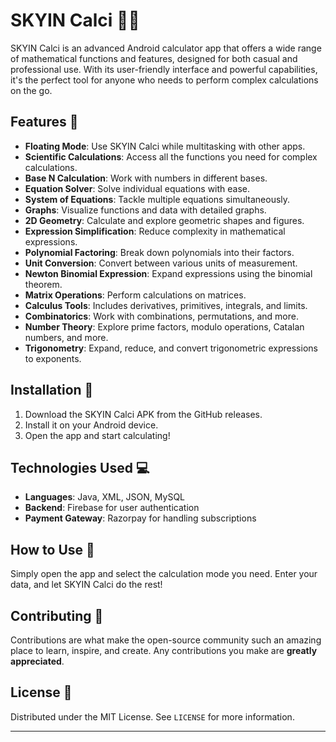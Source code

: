 # SKYIN Calci 🧮🔢

SKYIN Calci is an advanced Android calculator app that offers a wide range of mathematical functions and features, designed for both casual and professional use. With its user-friendly interface and powerful capabilities, it's the perfect tool for anyone who needs to perform complex calculations on the go.

## Features 🌟

- **Floating Mode**: Use SKYIN Calci while multitasking with other apps.
- **Scientific Calculations**: Access all the functions you need for complex calculations.
- **Base N Calculation**: Work with numbers in different bases.
- **Equation Solver**: Solve individual equations with ease.
- **System of Equations**: Tackle multiple equations simultaneously.
- **Graphs**: Visualize functions and data with detailed graphs.
- **2D Geometry**: Calculate and explore geometric shapes and figures.
- **Expression Simplification**: Reduce complexity in mathematical expressions.
- **Polynomial Factoring**: Break down polynomials into their factors.
- **Unit Conversion**: Convert between various units of measurement.
- **Newton Binomial Expression**: Expand expressions using the binomial theorem.
- **Matrix Operations**: Perform calculations on matrices.
- **Calculus Tools**: Includes derivatives, primitives, integrals, and limits.
- **Combinatorics**: Work with combinations, permutations, and more.
- **Number Theory**: Explore prime factors, modulo operations, Catalan numbers, and more.
- **Trigonometry**: Expand, reduce, and convert trigonometric expressions to exponents.

## Installation 📲

1. Download the SKYIN Calci APK from the GitHub releases.
2. Install it on your Android device.
3. Open the app and start calculating!

## Technologies Used 💻

- **Languages**: Java, XML, JSON, MySQL
- **Backend**: Firebase for user authentication
- **Payment Gateway**: Razorpay for handling subscriptions

## How to Use 📘

Simply open the app and select the calculation mode you need. Enter your data, and let SKYIN Calci do the rest!

## Contributing 🤝

Contributions are what make the open-source community such an amazing place to learn, inspire, and create. Any contributions you make are **greatly appreciated**.

## License 📄

Distributed under the MIT License. See `LICENSE` for more information.

---
